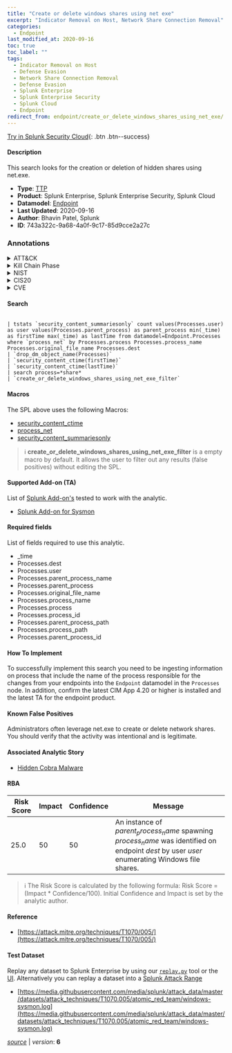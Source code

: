 ```yaml
---
title: "Create or delete windows shares using net exe"
excerpt: "Indicator Removal on Host, Network Share Connection Removal"
categories:
  - Endpoint
last_modified_at: 2020-09-16
toc: true
toc_label: ""
tags:
  - Indicator Removal on Host
  - Defense Evasion
  - Network Share Connection Removal
  - Defense Evasion
  - Splunk Enterprise
  - Splunk Enterprise Security
  - Splunk Cloud
  - Endpoint
redirect_from: endpoint/create_or_delete_windows_shares_using_net_exe/
---
```




[Try in Splunk Security Cloud](https://www.splunk.com/en_us/cyber-security.html){: .btn .btn--success}

#### Description

This search looks for the creation or deletion of hidden shares using net.exe.

- **Type**: [TTP](https://github.com/splunk/security_content/wiki/Detection-Analytic-Types)
- **Product**: Splunk Enterprise, Splunk Enterprise Security, Splunk Cloud
- **Datamodel**: [Endpoint](https://docs.splunk.com/Documentation/CIM/latest/User/Endpoint)
- **Last Updated**: 2020-09-16
- **Author**: Bhavin Patel, Splunk
- **ID**: 743a322c-9a68-4a0f-9c17-85d9cce2a27c

### Annotations
<details>
  <summary>ATT&CK</summary>

<div markdown="1">

#### [ATT&CK](https://attack.mitre.org/)

| ID          | Technique   | Tactic         |
| ----------- | ----------- |--------------- |
| [T1070](https://attack.mitre.org/techniques/T1070/) | Indicator Removal on Host | Defense Evasion |

| [T1070.005](https://attack.mitre.org/techniques/T1070/005/) | Network Share Connection Removal | Defense Evasion |

</div>
</details>


<details>
  <summary>Kill Chain Phase</summary>

<div markdown="1">

* Actions on Objectives


</div>
</details>


<details>
  <summary>NIST</summary>

<div markdown="1">

* PR.PT
* DE.CM



</div>
</details>

<details>
  <summary>CIS20</summary>

<div markdown="1">

* CIS 8



</div>
</details>

<details>
  <summary>CVE</summary>

<div markdown="1">


</div>
</details>


#### Search

```

| tstats `security_content_summariesonly` count values(Processes.user) as user values(Processes.parent_process) as parent_process min(_time) as firstTime max(_time) as lastTime from datamodel=Endpoint.Processes where `process_net` by Processes.process Processes.process_name Processes.original_file_name Processes.dest 
| `drop_dm_object_name(Processes)` 
| `security_content_ctime(firstTime)`
| `security_content_ctime(lastTime)` 
| search process=*share* 
| `create_or_delete_windows_shares_using_net_exe_filter` 
```

#### Macros
The SPL above uses the following Macros:
* [security_content_ctime](https://github.com/splunk/security_content/blob/develop/macros/security_content_ctime.yml)
* [process_net](https://github.com/splunk/security_content/blob/develop/macros/process_net.yml)
* [security_content_summariesonly](https://github.com/splunk/security_content/blob/develop/macros/security_content_summariesonly.yml)

> :information_source:
> **create_or_delete_windows_shares_using_net_exe_filter** is a empty macro by default. It allows the user to filter out any results (false positives) without editing the SPL.


#### Supported Add-on (TA)
List of [Splunk Add-on's](https://docs.splunk.com/Documentation/AddOns/released/Overview/AboutSplunkadd-ons) tested to work with the analytic.

* [Splunk Add-on for Sysmon](https://splunkbase.splunk.com/app/5709)


#### Required fields
List of fields required to use this analytic.
* _time
* Processes.dest
* Processes.user
* Processes.parent_process_name
* Processes.parent_process
* Processes.original_file_name
* Processes.process_name
* Processes.process
* Processes.process_id
* Processes.parent_process_path
* Processes.process_path
* Processes.parent_process_id



#### How To Implement
To successfully implement this search you need to be ingesting information on process that include the name of the process responsible for the changes from your endpoints into the `Endpoint` datamodel in the `Processes` node. In addition, confirm the latest CIM App 4.20 or higher is installed and the latest TA for the endpoint product.
#### Known False Positives
Administrators often leverage net.exe to create or delete network shares. You should verify that the activity was intentional and is legitimate.

#### Associated Analytic Story
* [Hidden Cobra Malware](/stories/hidden_cobra_malware)




#### RBA

| Risk Score  | Impact      | Confidence   | Message      |
| ----------- | ----------- |--------------|--------------|
| 25.0 | 50 | 50 | An instance of $parent_process_name$ spawning $process_name$ was identified on endpoint $dest$ by user $user$ enumerating Windows file shares. |


> :information_source:
> The Risk Score is calculated by the following formula: Risk Score = (Impact * Confidence/100). Initial Confidence and Impact is set by the analytic author.


#### Reference

* [https://attack.mitre.org/techniques/T1070/005/](https://attack.mitre.org/techniques/T1070/005/)



#### Test Dataset
Replay any dataset to Splunk Enterprise by using our [`replay.py`](https://github.com/splunk/attack_data#using-replaypy) tool or the [UI](https://github.com/splunk/attack_data#using-ui).
Alternatively you can replay a dataset into a [Splunk Attack Range](https://github.com/splunk/attack_range#replay-dumps-into-attack-range-splunk-server)

* [https://media.githubusercontent.com/media/splunk/attack_data/master/datasets/attack_techniques/T1070.005/atomic_red_team/windows-sysmon.log](https://media.githubusercontent.com/media/splunk/attack_data/master/datasets/attack_techniques/T1070.005/atomic_red_team/windows-sysmon.log)



[*source*](https://github.com/splunk/security_content/tree/develop/detections/endpoint/create_or_delete_windows_shares_using_net_exe.yml) \| *version*: **6**